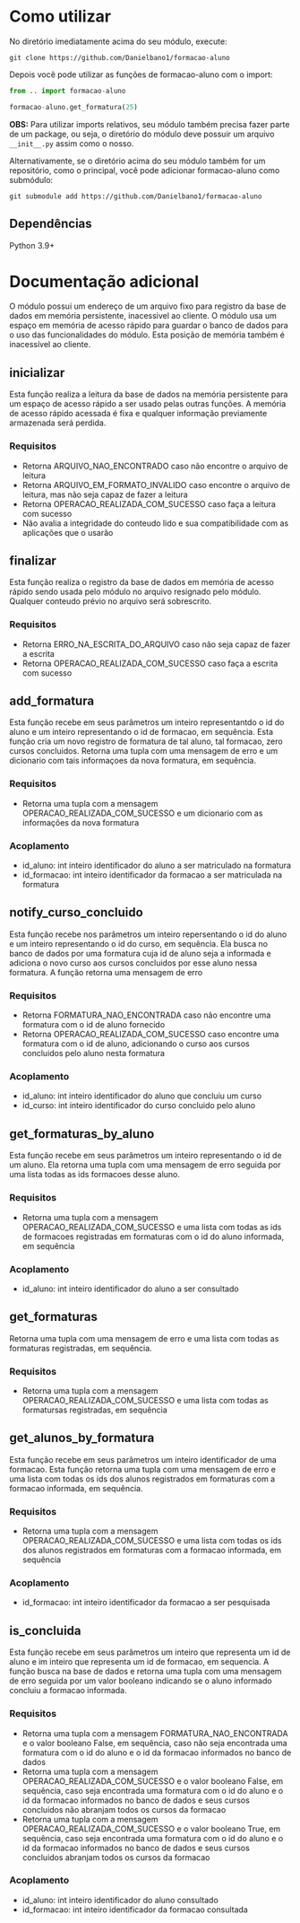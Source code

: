 # Como utilizar

No diretório imediatamente acima do seu módulo, execute:

`git clone https://github.com/Danielbano1/formacao-aluno`

Depois você pode utilizar as funções de formacao-aluno com o import:

```Python
from .. import formacao-aluno

formacao-aluno.get_formatura(25)
```

**OBS:** Para utilizar imports relativos, seu módulo também precisa fazer parte de um package, ou seja, o diretório do módulo deve possuir um arquivo `__init__.py` assim como o nosso.

Alternativamente, se o diretório acima do seu módulo também for um repositório, como o principal, você pode adicionar formacao-aluno como submódulo:

`git submodule add https://github.com/Danielbano1/formacao-aluno`

## Dependências

Python 3.9+

# Documentação adicional

O módulo possui um endereço de um arquivo fixo para registro da base de dados em memória persistente, inacessivel ao cliente.
O módulo usa um espaço em memória de acesso rápido para guardar o banco de dados para o uso das funcionalidades do módulo. Esta posição de memória também é inacessível ao cliente.

## inicializar

Esta função realiza a leitura da base de dados na memória persistente para um espaço de acesso rápido a ser usado pelas outras funções. A memória de acesso rápido acessada é fixa e qualquer informação previamente armazenada será perdida.

### Requisitos

- Retorna ARQUIVO_NAO_ENCONTRADO caso não encontre o arquivo de leitura
- Retorna ARQUIVO_EM_FORMATO_INVALIDO caso encontre o arquivo de leitura, mas não seja capaz de fazer a leitura
- Retorna OPERACAO_REALIZADA_COM_SUCESSO caso faça a leitura com sucesso
- Não avalia a integridade do conteudo lido e sua compatibilidade com as aplicações que o usarão

## finalizar

Esta função realiza o registro da base de dados em memória de acesso rápido sendo usada pelo módulo no arquivo resignado pelo módulo. Qualquer conteudo prévio no arquivo será sobrescrito.

### Requisitos

- Retorna ERRO_NA_ESCRITA_DO_ARQUIVO caso não seja capaz de fazer a escrita
- Retorna OPERACAO_REALIZADA_COM_SUCESSO caso faça a escrita com sucesso

## add_formatura

Esta função recebe em seus parâmetros um inteiro representantdo o id do aluno e um inteiro representando o id de formacao, em sequência. Esta função cria um novo registro de formatura de tal aluno, tal formacao, zero cursos concluidos. Retorna uma tupla com uma mensagem de erro e um dicionario com tais informaçoes da nova formatura, em sequência.

### Requisitos

- Retorna uma tupla com a mensagem OPERACAO_REALIZADA_COM_SUCESSO e um dicionario com as informações da nova formatura

### Acoplamento

- id_aluno: int
  inteiro identificador do aluno a ser matriculado na formatura
- id_formacao: int
  inteiro identificador da formacao a ser matriculada na formatura

## notify_curso_concluido

Esta função recebe nos parâmetros um inteiro repersentando o id do aluno e um inteiro representando o id do curso, em sequência. Ela busca no banco de dados por uma formatura cuja id de aluno seja a informada e adiciona o novo curso aos cursos concluidos por esse aluno nessa formatura. A função retorna uma mensagem de erro

### Requisitos

- Retorna FORMATURA_NAO_ENCONTRADA caso não encontre uma formatura com o id de aluno fornecido
- Retorna OPERACAO_REALIZADA_COM_SUCESSO caso encontre uma formatura com o id de aluno, adicionando o curso aos cursos concluidos pelo aluno nesta formatura


### Acoplamento

- id_aluno: int
  inteiro identificador do aluno que concluiu um curso
- id_curso: int
  inteiro identificador do curso concluido pelo aluno

## get_formaturas_by_aluno

Esta função recebe em seus parâmetros um inteiro representando o id de um aluno. Ela retorna uma tupla com uma mensagem de erro seguida por uma lista todas as ids formacoes desse aluno.

### Requisitos

- Retorna uma tupla com a mensagem OPERACAO_REALIZADA_COM_SUCESSO e uma lista com todas as ids de formacoes registradas em formaturas com o id do aluno informada, em sequência

### Acoplamento

- id_aluno: int
  inteiro identificador do aluno a ser consultado

## get_formaturas

Retorna uma tupla com uma mensagem de erro e uma lista com todas as formaturas registradas, em sequência.

### Requisitos

- Retorna uma tupla com a mensagem OPERACAO_REALIZADA_COM_SUCESSO e uma lista com todas as formatursas registradas, em sequência

## get_alunos_by_formatura

Esta função recebe em seus parâmetros um inteiro identificador de uma formacao. Esta função retorna uma tupla com uma mensagem de erro e uma lista com todas os ids dos alunos registrados em formaturas com a formacao informada, em sequência.

### Requisitos

- Retorna uma tupla com a mensagem OPERACAO_REALIZADA_COM_SUCESSO e uma lista com todas os ids dos alunos registrados em formaturas com a formacao informada, em sequência

### Acoplamento

- id_formacao: int
  inteiro identificador da formacao a ser pesquisada

## is_concluida

Esta função recebe em seus parâmetros um inteiro que representa um id de aluno e im inteiro que representa um id de formacao, em sequencia. A função busca na base de dados e retorna uma tupla com uma mensagem de erro seguida por um valor booleano indicando se o aluno informado concluiu a formacao informada.

### Requisitos

- Retorna uma tupla com a mensagem FORMATURA_NAO_ENCONTRADA e o valor booleano False, em sequência, caso não seja encontrada uma formatura com o id do aluno e o id da formacao informados no banco de dados
- Retorna uma tupla com a mensagem OPERACAO_REALIZADA_COM_SUCESSO e o valor booleano False, em sequência, caso seja encontrada uma formatura com o id do aluno e o id da formacao informados no banco de dados e seus cursos concluidos não abranjam todos os cursos da formacao
- Retorna uma tupla com a mensagem OPERACAO_REALIZADA_COM_SUCESSO e o valor booleano True, em sequência, caso seja encontrada uma formatura com o id do aluno e o id da formacao informados no banco de dados e seus cursos concluidos abranjam todos os cursos da formacao

### Acoplamento

- id_aluno: int
  inteiro identificador do aluno consultado
- id_formacao: int
  inteiro identificador da formacao consultada






